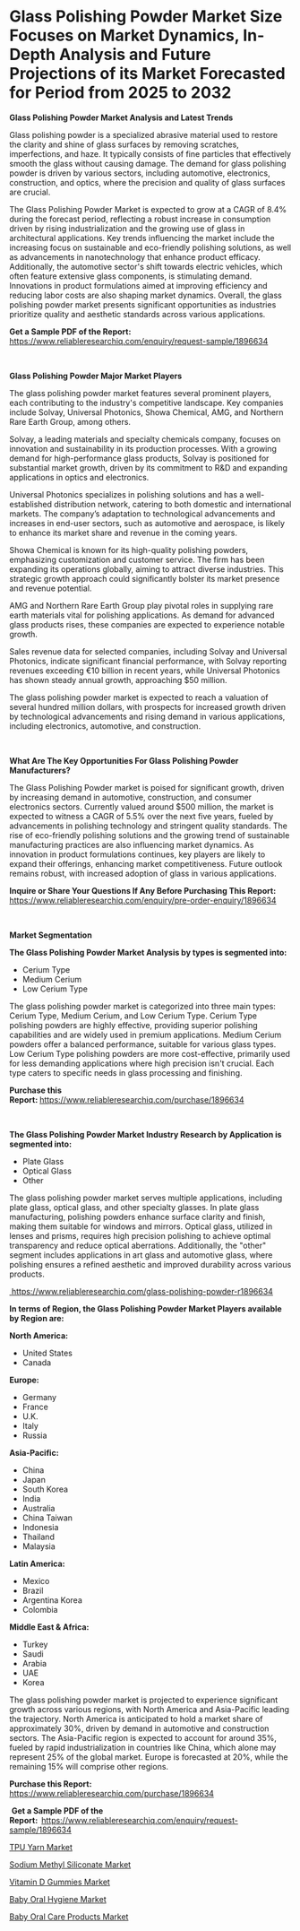 <p><h1>Glass Polishing Powder Market Size Focuses on Market Dynamics, In-Depth Analysis and Future Projections of its Market Forecasted for Period from 2025 to 2032</h1></p><p><strong>Glass Polishing Powder Market Analysis and Latest Trends</strong></p>
<p><p>Glass polishing powder is a specialized abrasive material used to restore the clarity and shine of glass surfaces by removing scratches, imperfections, and haze. It typically consists of fine particles that effectively smooth the glass without causing damage. The demand for glass polishing powder is driven by various sectors, including automotive, electronics, construction, and optics, where the precision and quality of glass surfaces are crucial.</p><p>The Glass Polishing Powder Market is expected to grow at a CAGR of 8.4% during the forecast period, reflecting a robust increase in consumption driven by rising industrialization and the growing use of glass in architectural applications. Key trends influencing the market include the increasing focus on sustainable and eco-friendly polishing solutions, as well as advancements in nanotechnology that enhance product efficacy. Additionally, the automotive sector's shift towards electric vehicles, which often feature extensive glass components, is stimulating demand. Innovations in product formulations aimed at improving efficiency and reducing labor costs are also shaping market dynamics. Overall, the glass polishing powder market presents significant opportunities as industries prioritize quality and aesthetic standards across various applications.</p></p>
<p><strong>Get a Sample PDF of the Report:&nbsp;</strong> <a href="https://www.reliableresearchiq.com/enquiry/request-sample/1896634?utm_campaign=1137&utm_medium=2&utm_source=Github&utm_content=ia&utm_term=31012025&utm_id=glass-polishing-powder">https://www.reliableresearchiq.com/enquiry/request-sample/1896634</a></p>
<p>&nbsp;</p>
<p><strong>Glass Polishing Powder Major Market Players</strong></p>
<p><p>The glass polishing powder market features several prominent players, each contributing to the industry's competitive landscape. Key companies include Solvay, Universal Photonics, Showa Chemical, AMG, and Northern Rare Earth Group, among others. </p><p>Solvay, a leading materials and specialty chemicals company, focuses on innovation and sustainability in its production processes. With a growing demand for high-performance glass products, Solvay is positioned for substantial market growth, driven by its commitment to R&D and expanding applications in optics and electronics. </p><p>Universal Photonics specializes in polishing solutions and has a well-established distribution network, catering to both domestic and international markets. The company’s adaptation to technological advancements and increases in end-user sectors, such as automotive and aerospace, is likely to enhance its market share and revenue in the coming years.</p><p>Showa Chemical is known for its high-quality polishing powders, emphasizing customization and customer service. The firm has been expanding its operations globally, aiming to attract diverse industries. This strategic growth approach could significantly bolster its market presence and revenue potential.</p><p>AMG and Northern Rare Earth Group play pivotal roles in supplying rare earth materials vital for polishing applications. As demand for advanced glass products rises, these companies are expected to experience notable growth. </p><p>Sales revenue data for selected companies, including Solvay and Universal Photonics, indicate significant financial performance, with Solvay reporting revenues exceeding €10 billion in recent years, while Universal Photonics has shown steady annual growth, approaching $50 million. </p><p>The glass polishing powder market is expected to reach a valuation of several hundred million dollars, with prospects for increased growth driven by technological advancements and rising demand in various applications, including electronics, automotive, and construction.</p></p>
<p>&nbsp;</p>
<p><strong>What Are The Key Opportunities For Glass Polishing Powder Manufacturers?</strong></p>
<p><p>The Glass Polishing Powder market is poised for significant growth, driven by increasing demand in automotive, construction, and consumer electronics sectors. Currently valued around $500 million, the market is expected to witness a CAGR of 5.5% over the next five years, fueled by advancements in polishing technology and stringent quality standards. The rise of eco-friendly polishing solutions and the growing trend of sustainable manufacturing practices are also influencing market dynamics. As innovation in product formulations continues, key players are likely to expand their offerings, enhancing market competitiveness. Future outlook remains robust, with increased adoption of glass in various applications.</p></p>
<p><strong>Inquire or Share Your Questions If Any Before Purchasing This Report:</strong> <a href="https://www.reliableresearchiq.com/enquiry/pre-order-enquiry/1896634?utm_campaign=1137&utm_medium=2&utm_source=Github&utm_content=ia&utm_term=31012025&utm_id=glass-polishing-powder">https://www.reliableresearchiq.com/enquiry/pre-order-enquiry/1896634</a></p>
<p>&nbsp;</p>
<p><strong>Market Segmentation</strong></p>
<p><strong>The Glass Polishing Powder Market Analysis by types is segmented into:</strong></p>
<p><ul><li>Cerium Type</li><li>Medium Cerium</li><li>Low Cerium Type</li></ul></p>
<p><p>The glass polishing powder market is categorized into three main types: Cerium Type, Medium Cerium, and Low Cerium Type. Cerium Type polishing powders are highly effective, providing superior polishing capabilities and are widely used in premium applications. Medium Cerium powders offer a balanced performance, suitable for various glass types. Low Cerium Type polishing powders are more cost-effective, primarily used for less demanding applications where high precision isn't crucial. Each type caters to specific needs in glass processing and finishing.</p></p>
<p><strong>Purchase this Report:&nbsp;</strong><a href="https://www.reliableresearchiq.com/purchase/1896634?utm_campaign=1137&utm_medium=2&utm_source=Github&utm_content=ia&utm_term=31012025&utm_id=glass-polishing-powder">https://www.reliableresearchiq.com/purchase/1896634</a></p>
<p>&nbsp;</p>
<p><strong>The Glass Polishing Powder Market Industry Research by Application is segmented into:</strong></p>
<p><ul><li>Plate Glass</li><li>Optical Glass</li><li>Other</li></ul></p>
<p><p>The glass polishing powder market serves multiple applications, including plate glass, optical glass, and other specialty glasses. In plate glass manufacturing, polishing powders enhance surface clarity and finish, making them suitable for windows and mirrors. Optical glass, utilized in lenses and prisms, requires high precision polishing to achieve optimal transparency and reduce optical aberrations. Additionally, the "other" segment includes applications in art glass and automotive glass, where polishing ensures a refined aesthetic and improved durability across various products.</p></p>
<p><a href="https://www.reliableresearchiq.com/glass-polishing-powder-r1896634?utm_campaign=1137&utm_medium=2&utm_source=Github&utm_content=ia&utm_term=31012025&utm_id=glass-polishing-powder">&nbsp;https://www.reliableresearchiq.com/glass-polishing-powder-r1896634</a></p>
<p><strong>In terms of Region, the Glass Polishing Powder Market Players available by Region are:</strong></p>
<p>
    <p> <strong> North America: </strong>
        <ul>
            <li>United States</li>
            <li>Canada</li>
        </ul>
        </p> 
    <p> <strong> Europe: </strong>
        <ul>
            <li>Germany</li>
            <li>France</li>
            <li>U.K.</li>
            <li>Italy</li>
            <li>Russia</li>
        </ul>
        </p> 
    <p> <strong> Asia-Pacific: </strong>
        <ul>
            <li>China</li>
            <li>Japan</li>
            <li>South Korea</li>
            <li>India</li>
            <li>Australia</li>
            <li>China Taiwan</li>
            <li>Indonesia</li>
            <li>Thailand</li>
            <li>Malaysia</li>
        </ul>
        </p> 
    <p> <strong> Latin America: </strong>
        <ul>
            <li>Mexico</li>
            <li>Brazil</li>
            <li>Argentina Korea</li>
            <li>Colombia</li>
        </ul>
        </p> 
    <p> <strong> Middle East & Africa: </strong>
        <ul>
            <li>Turkey</li>
            <li>Saudi</li>
            <li>Arabia</li>
            <li>UAE</li>
            <li>Korea</li>
        </ul>
    </p>
    </p>
<p><p>The glass polishing powder market is projected to experience significant growth across various regions, with North America and Asia-Pacific leading the trajectory. North America is anticipated to hold a market share of approximately 30%, driven by demand in automotive and construction sectors. The Asia-Pacific region is expected to account for around 35%, fueled by rapid industrialization in countries like China, which alone may represent 25% of the global market. Europe is forecasted at 20%, while the remaining 15% will comprise other regions.</p></p>
<p><strong>Purchase this Report: </strong><a href="https://www.reliableresearchiq.com/purchase/1896634?utm_campaign=1137&utm_medium=2&utm_source=Github&utm_content=ia&utm_term=31012025&utm_id=glass-polishing-powder">https://www.reliableresearchiq.com/purchase/1896634</a></p>
<p>&nbsp;<strong>Get a Sample PDF of the Report:&nbsp;&nbsp;</strong><a href="https://www.reliableresearchiq.com/enquiry/request-sample/1896634?utm_campaign=1137&utm_medium=2&utm_source=Github&utm_content=ia&utm_term=31012025&utm_id=glass-polishing-powder">https://www.reliableresearchiq.com/enquiry/request-sample/1896634</a></p>
<p><strong></strong></p>
<p><p><a href="https://github.com/peddicehle/Market-Research-Report-List-1/blob/main/tpu-yarn-market.md?utm_campaign=1137&utm_medium=2&utm_source=Github&utm_content=ia&utm_term=31012025&utm_id=glass-polishing-powder">TPU Yarn Market</a></p><p><a href="https://github.com/abantolemox08/Market-Research-Report-List-1/blob/main/sodium-methyl-siliconate-market.md?utm_campaign=1137&utm_medium=2&utm_source=Github&utm_content=ia&utm_term=31012025&utm_id=glass-polishing-powder">Sodium Methyl Siliconate Market</a></p><p><a href="https://www.linkedin.com/pulse/vitamin-d-gummies-market-outlook-2025-2032-projected-yl2ke?utm_campaign=1137&utm_medium=2&utm_source=Github&utm_content=ia&utm_term=31012025&utm_id=glass-polishing-powder">Vitamin D Gummies Market</a></p><p><a href="https://www.linkedin.com/pulse/exploring-baby-oral-hygiene-market-dynamics-revenue-analysis-gnvyf?utm_campaign=1137&utm_medium=2&utm_source=Github&utm_content=ia&utm_term=31012025&utm_id=glass-polishing-powder">Baby Oral Hygiene Market</a></p><p><a href="https://www.linkedin.com/pulse/baby-oral-care-products-market-valuation-forecast-2025-2032-g5phf?utm_campaign=1137&utm_medium=2&utm_source=Github&utm_content=ia&utm_term=31012025&utm_id=glass-polishing-powder">Baby Oral Care Products Market</a></p></p>
